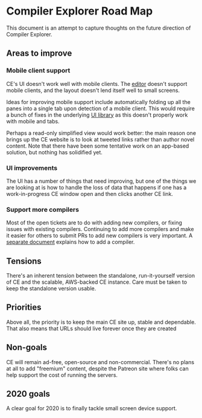 # Compiler Explorer Road Map
This document is an attempt to capture thoughts on the future direction of Compiler Explorer.

## Areas to improve

### Mobile client support

CE's UI doesn't work well with mobile clients. The [editor](https://github.com/Microsoft/monaco-editor)
 doesn't support mobile clients, and the layout doesn't lend itself well to small screens.

Ideas for improving mobile support include automatically folding up all the panes into a single tab upon
 detection of a mobile client. This would require a bunch of fixes in the
 underlying [UI library](http://golden-layout.com) as this doesn't properly work with mobile and tabs.

Perhaps a read-only simplified view would work better: the main reason one brings up the CE website is to
 look at tweeted links rather than author novel content. Note that there have been some tentative work
 on an app-based solution, but nothing has solidified yet.

### UI improvements

The UI has a number of things that need improving, but one of the things we are looking at is how to
 handle the loss of data that happens if one has a work-in-progress CE window open and then clicks another CE link.

### Support more compilers

Most of the open tickets are to do with adding new compilers, or fixing issues with existing compilers.
Continuing to add more compilers and make it easier for others to submit PRs to add new compilers is
very important. A [separate document](docs/AddingACompiler.md) explains how to add a compiler.

## Tensions

There's an inherent tension between the standalone, run-it-yourself version of CE and the scalable, AWS-backed
CE instance. Care must be taken to keep the standalone version usable.

## Priorities

Above all, the priority is to keep the main CE site up, stable and dependable.
That also means that URLs should live forever once they are created

## Non-goals

CE will remain ad-free, open-source and non-commercial. There's no plans at all to add "freemium" content,
despite the Patreon site where folks can help support the cost of running the servers.

## 2020 goals

A clear goal for 2020 is to finally tackle small screen device support.